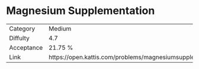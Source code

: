 # Magnesium Supplementation

<table>
    <tr>
        <td>Category</td>
        <td>Medium</td>
    </tr>
    <tr>
        <td>Diffulty</td>
        <td>4.7</td>
    </tr>
    <tr>
        <td>Acceptance</td>
        <td>21.75 %</td>
    </tr>
    <tr>
        <td>Link</td>
        <td>https://open.kattis.com/problems/magnesiumsupplementation</td>
    </tr>
</table>